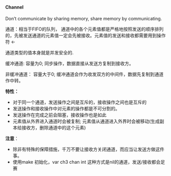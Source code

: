 # 

#### Channel

Don’t communicate by sharing memory, share memory by communicating.

通道：相当于FIFO的队列， 通道中的各个元素值都是严格地按照发送的顺序排列的，先被发送通道的元素值一定会先被接收。元素值的发送和接收都需要用到操作符 &lt;- 

通道类型的值本身就是并发安全的.

缓冲通道: 容量为0;  同步操作，数据直接从发送方复制到接收方。

非缓冲通道： 容量大于0;  缓冲通道会作为收发双方的中间件，数据先复制到通道作中转。

**特性：**

* 对于同一个通道，发送操作之间是互斥的，接收操作之间也是互斥的
* 发送操作和接收操作中对元素的操作都是不可分割的。
* 发送操作在完成之前会阻塞，接收操作也是如此
* 元素值从外界进入通道时会被复制; 元素值从通道进入外界时会被移动\(生成副本给接收方，删除通道中的这个元素\)

**注意**：

* 除非有特殊的保障措施，千万不要让接收方关闭通道，而应当让发送方做这件事。
* 使用make 初始化，var ch3 chan int 这种方式是nil的通道，发送/接收都会足赛





